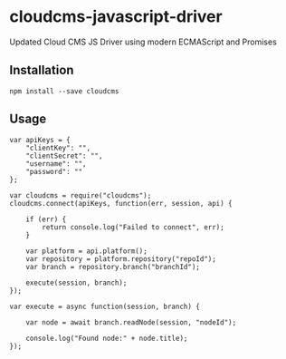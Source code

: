 # cloudcms-javascript-driver

Updated Cloud CMS JS Driver using modern ECMAScript and Promises

## Installation

```
npm install --save cloudcms
```

## Usage

```
var apiKeys = {
    "clientKey": "",
    "clientSecret": "",
    "username": "",
    "password": ""    
};

var cloudcms = require("cloudcms");
cloudcms.connect(apiKeys, function(err, session, api) {

    if (err) {
        return console.log("Failed to connect", err);
    }
    
    var platform = api.platform();
    var repository = platform.repository("repoId");
    var branch = repository.branch("branchId");

    execute(session, branch);    
});

var execute = async function(session, branch) {
    
    var node = await branch.readNode(session, "nodeId");
    
    console.log("Found node:" + node.title);
});
```